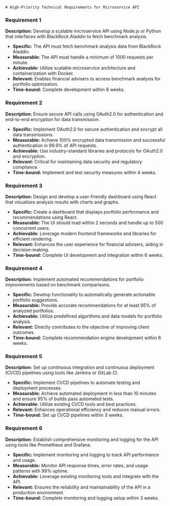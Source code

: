     # High-Priority Technical Requirements for Microservice API

### Requirement 1
**Description:** Develop a scalable microservice API using Node.js or Python that interfaces with BlackRock Aladdin to fetch benchmark analysis.

- **Specific:** The API must fetch benchmark analysis data from BlackRock Aladdin.
- **Measurable:** The API must handle a minimum of 1000 requests per minute.
- **Achievable:** Utilize scalable microservice architecture and containerization with Docker.
- **Relevant:** Enables financial advisers to access benchmark analysis for portfolio optimization.
- **Time-bound:** Complete development within 8 weeks.

### Requirement 2
**Description:** Ensure secure API calls using OAuth2.0 for authentication and end-to-end encryption for data transmission.

- **Specific:** Implement OAuth2.0 for secure authentication and encrypt all data transmissions.
- **Measurable:** Achieve 100% encrypted data transmission and successful authentication in 99.9% of API requests.
- **Achievable:** Use industry-standard libraries and protocols for OAuth2.0 and encryption.
- **Relevant:** Critical for maintaining data security and regulatory compliance.
- **Time-bound:** Implement and test security measures within 4 weeks.

### Requirement 3
**Description:** Design and develop a user-friendly dashboard using React that visualizes analysis results with charts and graphs.

- **Specific:** Create a dashboard that displays portfolio performance and recommendations using React.
- **Measurable:** The UI should load within 2 seconds and handle up to 500 concurrent users.
- **Achievable:** Leverage modern frontend frameworks and libraries for efficient rendering.
- **Relevant:** Enhances the user experience for financial advisers, aiding in decision-making.
- **Time-bound:** Complete UI development and integration within 6 weeks.

### Requirement 4
**Description:** Implement automated recommendations for portfolio improvements based on benchmark comparisons.

- **Specific:** Develop functionality to automatically generate actionable portfolio suggestions.
- **Measurable:** Provide accurate recommendations for at least 95% of analyzed portfolios.
- **Achievable:** Utilize predefined algorithms and data models for portfolio analysis.
- **Relevant:** Directly contributes to the objective of improving client outcomes.
- **Time-bound:** Complete recommendation engine development within 6 weeks.

### Requirement 5
**Description:** Set up continuous integration and continuous deployment (CI/CD) pipelines using tools like Jenkins or GitLab CI.

- **Specific:** Implement CI/CD pipelines to automate testing and deployment processes.
- **Measurable:** Achieve automated deployment in less than 10 minutes and ensure 95% of builds pass automated tests.
- **Achievable:** Utilize existing CI/CD tools and best practices.
- **Relevant:** Enhances operational efficiency and reduces manual errors.
- **Time-bound:** Set up CI/CD pipelines within 3 weeks.

### Requirement 6
**Description:** Establish comprehensive monitoring and logging for the API using tools like Prometheus and Grafana.

- **Specific:** Implement monitoring and logging to track API performance and usage.
- **Measurable:** Monitor API response times, error rates, and usage patterns with 99% uptime.
- **Achievable:** Leverage existing monitoring tools and integrate with the API.
- **Relevant:** Ensures the reliability and maintainability of the API in a production environment.
- **Time-bound:** Complete monitoring and logging setup within 3 weeks.